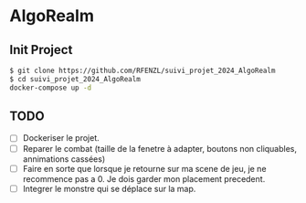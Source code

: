 # AlgoRealm

## Init Project

```bash
$ git clone https://github.com/RFENZL/suivi_projet_2024_AlgoRealm
$ cd suivi_projet_2024_AlgoRealm
docker-compose up -d
```

## TODO 

- [ ] Dockeriser le projet.
- [ ] Reparer le combat (taille de la fenetre à adapter, boutons non cliquables, annimations cassées)
- [ ] Faire en sorte que lorsque je retourne sur ma scene de jeu, je ne recommence pas a 0. Je dois garder mon placement precedent.
- [ ] Integrer le monstre qui se déplace sur la map.